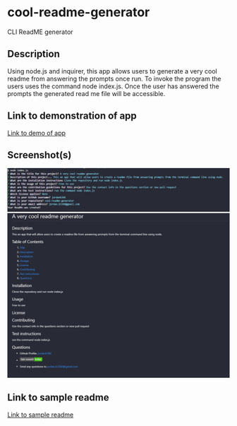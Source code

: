 # cool-readme-generator
CLI ReadME generator

## Description
Using node.js and inquirer, this app allows users to generate a very cool readme from answering the prompts once run. To invoke the program the users uses the command node index.js. Once the user has answered the prompts the generated read me file will be accessible.

## Link to demonstration of app

[Link to demo of app](https://drive.google.com/file/d/1NQ3hGluS-ZkpZ5KKLSFqS0x3IOZcWG3m/view)

## Screenshot(s)

![Screenshot 1](./docs/Screenshot1.png)
![Screenshot 2](./docs/Screenshot2.png)

## Link to sample readme

[Link to sample readme](https://github.com/jordanb366/cool-readme-generator/blob/main/sample/sampleReadme.md)


